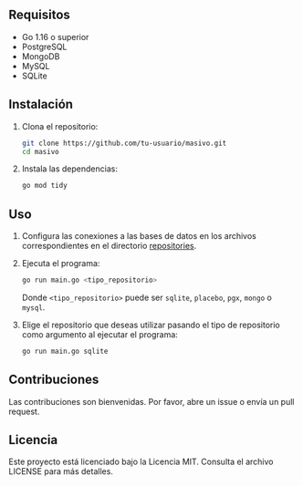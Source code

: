 ## Requisitos

- Go 1.16 o superior
- PostgreSQL
- MongoDB
- MySQL
- SQLite

## Instalación

1. Clona el repositorio:

    ```sh
    git clone https://github.com/tu-usuario/masivo.git
    cd masivo
    ```

2. Instala las dependencias:

    ```sh
    go mod tidy
    ```

## Uso

1. Configura las conexiones a las bases de datos en los archivos correspondientes en el directorio [repositories](http://_vscodecontentref_/3).

2. Ejecuta el programa:

    ```sh
    go run main.go <tipo_repositorio>
    ```

    Donde `<tipo_repositorio>` puede ser `sqlite`, `placebo`, `pgx`, `mongo` o `mysql`.

3. Elige el repositorio que deseas utilizar pasando el tipo de repositorio como argumento al ejecutar el programa:

    ```sh
    go run main.go sqlite
    ```

## Contribuciones

Las contribuciones son bienvenidas. Por favor, abre un issue o envía un pull request.

## Licencia

Este proyecto está licenciado bajo la Licencia MIT. Consulta el archivo LICENSE para más detalles.